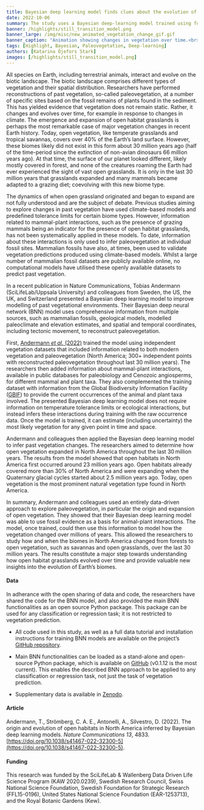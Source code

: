 ```yaml
---
title: Bayesian deep learning model finds clues about the evolution of open habitats
date: 2022-10-06
summary: The study uses a Bayesian deep-learning model trained using fossil evidence of mammal-plant interactions to explore the origin and expansion of open grassland in North America. The study used open data sources, and openly shares the code and functionalities produced. 
banner: /highlights/still_transition_model.png
banner_large: /img/misc/new_animated_vegetation_change_gif.gif
banner_caption: "Animation showing changes in vegetation over time.<br>Courtesy Tobias Andermann, Uppsala University.<br><button class='btn btn-aqua' style='font-size:11px;padding:0.4px 5px 1.5px;' onclick=\"document.querySelector('figure > img').src='/img/misc/new_animated_vegetation_change_gif.gif'\">Replay animation</button>"
tags: [Highlight, Bayesian, Paleovegetation, Deep-learning]
authors: [Katarina Öjefors Stark]
images: [/highlights/still_transition_model.png]
---
```


All species on Earth, including terrestrial animals, interact and evolve on the biotic landscape. The biotic landscape comprises different types of vegetation and their spatial distribution. Researchers have performed reconstructions of past vegetation, so-called paleovegetation, at a number of specific sites based on the fossil remains of plants found in the sediment. This has yielded evidence that vegetation does not remain static. Rather, it changes and evolves over time, for example in response to changes in climate. The emergence and expansion of open habitat grasslands is perhaps the most remarkable case of major vegetation changes in recent Earth history. Today, open vegetation, like temperate grasslands and tropical savannas, covers over 40% of the Earth’s land surface. However, these biomes likely did not exist in this form about 30 million years ago (half of the time-period since the extinction of non-avian dinosaurs 66 million years ago). At that time, the surface of our planet looked different, likely mostly covered in forest, and none of the creatures roaming the Earth had ever experienced the sight of vast open grasslands. It is only in the last 30 million years that grasslands expanded and many mammals became adapted to a grazing diet; coevolving with this new biome type.

The dynamics of when open grassland originated and began to expand are not fully understood and are the subject of debate. Previous studies aiming to explore changes in past vegetation have used climate-based models and predefined tolerance limits for certain biome types. However, information related to mammal-plant interactions, such as the presence of grazing mammals being an indicator for the presence of open habitat grasslands, has not been systematically applied in these models. To date, information about these interactions is only used to infer paleovegetation at individual fossil sites. Mammalian fossils have also, at times, been used to validate vegetation predictions produced using climate-based models. Whilst a large number of mammalian fossil datasets are publicly available online, no computational models have utilised these openly available datasets to predict past vegetation.

In a recent publication in Nature Communications, Tobias Andermann (SciLifeLab/Uppsala University) and colleagues from Sweden, the US, the UK, and Switzerland presented a Bayesian deep learning model to improve modelling of past vegetational environments.
Their Bayesian deep neural network (BNN) model uses comprehensive information from multiple sources, such as mammalian fossils, geological models, modelled paleoclimate and elevation estimates, and spatial and temporal coordinates, including tectonic movement, to reconstruct paleovegetation.

First, [Andermann *et al.* (2022)](https://www.nature.com/articles/s41467-022-32300-5) trained the model using independent vegetation datasets that included information related to both modern vegetation and paleovegetation (North America; 300+ independent points with reconstructed paleovegetation throughout last 30 million years). The researchers then added information about mammal-plant interactions, available in public databases for paleobiology and Cenozoic angiosperms, for different mammal and plant taxa. They also complemented the training dataset with information from the Global Biodiversity Information Facility ([GBIF](https://www.gbif.org/)) to provide the current occurrences of the animal and plant taxa involved. The presented Bayesian deep learning model does not require information on temperature tolerance limits or ecological interactions, but instead infers these interactions during training with the raw occurrence data. Once the model is trained, it can estimate (including uncertainty) the most likely vegetation for any given point in time and space.

Andermann and colleagues then applied the Bayesian deep learning model to infer past vegetation changes. The researchers aimed to determine how open vegetation expanded in North America throughout the last 30 million years. The results from the model showed that open habitats in North America first occurred around 23 million years ago. Open habitats already covered more than 30% of North America and were expanding when the Quaternary glacial cycles started about 2.5 million years ago. Today, open vegetation is the most prominent natural vegetation type found in North America.

In summary, Andermann and colleagues used an entirely data-driven approach to explore paleovegetation, in particular the origin and expansion of open vegetation. They showed that their Bayesian deep learning model was able to use fossil evidence as a basis for animal-plant interactions. The model, once trained, could then use this information to model how the vegetation changed over millions of years. This allowed the researchers to study how and when the biomes in North America changed from forests to open vegetation, such as savannas and open grasslands, over the last 30 million years. The results constitute a major step towards understanding how open habitat grasslands evolved over time and provide valuable new insights into the evolution of Earth’s biomes.

#### Data

In adherance with the open sharing of data and code, the researchers have shared the code for the BNN model, and also provided the main BNN functionalities as an open source Python package. This package can be used for any classification or regression task; it is not restricted to vegetation prediction.

* All code used in this study, as well as a full data tutorial and installation instructions for training BNN models are available on the project’s [GitHub repository](https://github.com/tandermann/paleovegetation).

* Main BNN functionalities can be loaded as a stand-alone and open-source Python package, which is available on [GitHub](https://github.com/dsilvestro/npBNN) (v0.1.12 is the most current). This enables the described BNN approach to be applied to any classification or regression task, not just the task of vegetation prediction.

* Supplementary data is available in [Zenodo](https://doi.org/10.5281/zenodo.6492100).

#### Article

Andermann, T., Strömberg, C. A. E., Antonelli, A., Silvestro, D. (2022). The origin and evolution of open habitats in North America inferred by Bayesian deep learning models. *Nature Communications 13*, 4833. [https://doi.org/10.1038/s41467-022-32300-5](https://doi.org/10.1038/s41467-022-32300-5).

#### Funding

This research was funded by the SciLifeLab & Wallenberg Data Driven Life Science Program (KAW 2020.0239), Swedish Research Council, Swiss National Science Foundation, Swedish Foundation for Strategic Research (FFL15-0196), United States National Science Foundation (EAR-1253713), and the Royal Botanic Gardens (Kew).
